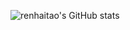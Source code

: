 
![renhaitao's GitHub stats](https://github-readme-stats.vercel.app/api?username=renhaitao123&show_icons=true&theme=tokyonight)
